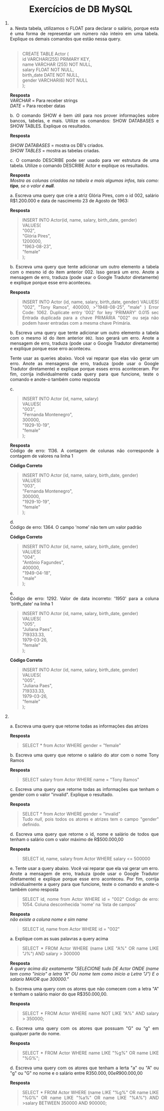 # <h1 style="text-align: center;"> Exercícios de DB MySQL

**<ol>**

<li style="text-align: justify;"><br>
a. Nesta tabela, utilizamos o FLOAT para declarar o salário, porque esta é uma forma de representar um número não inteiro em uma tabela. Explique os demais comandos que estão nessa query.<br><br>

> CREATE TABLE Actor (<br>
> id VARCHAR(255) PRIMARY KEY,<br>
> name VARCHAR (255) NOT NULL,<br>
> salary FLOAT NOT NULL,<br>
> birth_date DATE NOT NULL,<br>
> gender VARCHAR(6) NOT NULL<br>
> );<br>

**Resposta**<br>
_VARCHAR_ = Para receber strings<br>
_DATE_ = Para receber datas<br>

b. O comando SHOW é bem útil para nos prover informações sobre bancos, tabelas, e mais. Utilize os comandos: SHOW DATABASES e SHOW TABLES. Explique os resultados.<br>

**Resposta**<br>

_SHOW DATABASES_ = mostra os DB's criados.<br>
_SHOW TABLES_ = mostra as tabelas criadas.<br>

c. O comando DESCRIBE pode ser usado para ver estrutura de uma tabela. Utilize o comando DESCRIBE Actor e explique os resultados.<br>

**Resposta**<br>
_Mostra as colunas criaddas na tabela e mais algumas infos, tais como: **tipo**, se o valor é **null**_.<br>

a. Escreva uma query que crie a atriz Glória Pires, com o id 002, salário R\$1.200.000 e data de nascimento 23 de Agosto de 1963:<br>

**Resposta**<br>

> INSERT INTO Actor(id, name, salary, birth_date, gender)<br>
> VALUES(<br>
> "002",<br>
> "Glória Pires",<br>
> 1200000,<br>
> "1963-08-23",<br>
> "female"<br>
> );<br>

b. Escreva uma query que tente adicionar um outro elemento a tabela com o mesmo id do item anterior 002. Isso gerará um erro. Anote a mensagem de erro, traduza (pode usar o Google Tradutor diretamente) e explique porque esse erro aconteceu.<br>

**Resposta**<br>

> INSERT INTO Actor (id, name, salary, birth_date, gender) VALUES( "002", "Tony Ramos", 400000, >"1948-08-25", "male" ) Error Code: 1062. Duplicate entry '002' for key 'PRIMARY' 0.015 sec
> Entrada duplicada para a chave PRIMÁRIA "002" ou seja não podem haver entradas com a mesma chave Primária.<br>

b. Escreva uma query que tente adicionar um outro elemento a tabela com o mesmo id do item anterior `002`. Isso gerará um erro. Anote a mensagem de erro, traduza (pode usar o Google Tradutor diretamente) e explique porque esse erro aconteceu.<br>

Tente usar as queries abaixo. Você vai reparar que elas vão gerar um erro. Anote as mensagens de erro, traduza (pode usar o Google Tradutor diretamente) e explique porque esses erros aconteceram. Por fim, corrija individualmente cada query para que funcione, teste o comando e anote-o também como resposta<br>

c.<br>

> INSERT INTO Actor (id, name, salary)<br>
> VALUES(<br>
> "003",<br>
> "Fernanda Montenegro",<br>
> 300000,<br>
> "1929-10-19",<br>
> "female"<br>
> );<br>

**Resposta**<br>
Código de erro: 1136. A contagem de colunas não corresponde à contagem de valores na linha 1<br>

**Código Correto**<br>

> INSERT INTO Actor (id, name, salary, birth_date, gender)<br>
> VALUES(<br>
> "003",<br>
> "Fernanda Montenegro",<br>
> 300000,<br>
> "1929-10-19",<br>
> "female"<br>
> );<br>

d.<br>
Código de erro: 1364. O campo 'nome' não tem um valor padrão<br>

**Código Correto**<br>

> INSERT INTO Actor (id, name, salary, birth_date, gender)<br>
> VALUES(<br>
> "004",<br>
> "Antônio Fagundes",<br>
> 400000,<br>
> "1949-04-18",<br>
> "male"<br>
> );<br>

e.<br>
Código de erro: 1292. Valor de data incorreto: '1950' para a coluna 'birth_date' na linha 1

> INSERT INTO Actor (id, name, salary, birth_date, gender)<br>
> VALUES(<br>
> "005",<br>
> "Juliana Paes",<br>
> 719333.33,<br>
> 1979-03-26,<br>
> "female"<br>
> );<br>

**Código Correto**<br>

> INSERT INTO Actor (id, name, salary, birth_date, gender)<br>
> VALUES(<br>
> "005",<br>
> "Juliana Paes",<br>
> 719333.33,<br>
> 1979-03-26,<br>
> "female"<br>
> );<br>

<li style="text-align: justify;"><br>

a. Escreva uma query que retorne todas as informações das atrizes<br>

**Resposta**<br>

> SELECT \* from Actor WHERE gender = "female"<br>

b. Escreva uma query que retorne o salário do ator com o nome Tony Ramos<br>

**Resposta**<br>

> SELECT salary from Actor WHERE name = "Tony Ramos"<br>

c. Escreva uma query que retorne todas as informações que tenham o gender com o valor "invalid". Explique o resultado.<br>

**Resposta**<br>

> SELECT \* from Actor WHERE gender = "invalid"<br>
> Tudo _null_, pois todos os atores e atrizes tem o campo "gender" definido.<br>

d. Escreva uma query que retorne o id, nome e salário de todos que tenham o salário com o valor máximo de
R\$500.000,00<br>

**Resposta**<br>

> SELECT id, name, salary from Actor WHERE salary <= 500000<br>

e. Tente usar a query abaixo. Você vai reparar que ela vai gerar um erro. Anote a mensagem de erro, traduza (pode usar o Google Tradutor diretamente) e explique porque esse erro aconteceu. Por fim, corrija individualmente a query para que funcione, teste o comando e anote-o também como resposta<br>

> SELECT id, nome from Actor WHERE id = "002"
> Código de erro: 1054. Coluna desconhecida 'nome' na 'lista de campos'<br>

**Resposta**<br>
_não existe a coluna nome e sim name_

> SELECT id, name from Actor WHERE id = "002"<br>

a. Explique com as suas palavras a query acima<br>

> SELECT \* FROM Actor WHERE (name LIKE "A%" OR name LIKE "J%") AND salary > 300000<br>

**Resposta**<br>
_A query acima diz exatamente "SELECIONE tudo DE Actor ONDE (name tem como "início" a letra "A" OU nome tem como início a Letra "J") E o salario MAIOR que 300000."_<br>

b. Escreva uma query com os atores que não comecem com a letra "A" e tenham o salário maior do que R\$350.000,00.<br>

**Resposta**<br>

> SELECT \* FROM Actor WHERE name NOT LIKE "A%" AND salary > 350000;<br>

c. Escreva uma query com os atores que possuam "G" ou "g" em qualquer parte do nome.<br>

**Resposta**<br>

> SELECT \* FROM Actor WHERE name LIKE "%g%" OR name LIKE "%G%";<br>

d. Escreva uma query com os atores que tenham a lerta "a" ou "A" ou "g" ou "G" no nome e o salário entre R$350.000,00 e R$900.000,00<br>

**Resposta**<br>

> SELECT \* FROM Actor WHERE (name LIKE "%g%" OR name LIKE "%G%" OR name LIKE "%a%" OR name LIKE "%A%") AND >salary BETWEEN 350000 AND 900000;<br>


